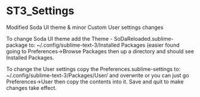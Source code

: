 # ST3_Settings
Modified Soda UI theme &amp; minor Custom User settings changes


To change Soda UI theme add the Theme - SoDaReloaded.sublime-package to:
  ~/.config/sublime-text-3/Installed Packages (easier found going to Preferences->Browse Packages then up a directory and should see Installed Packages.
  
To change the User settings copy the Preferences.sublime-settings to:
  ~/.config/sublime-text-3/Packages/User/ and overwrite
  or you can just go Preferences->User then copy the contents into it. Save and quit to make changes take effect.

